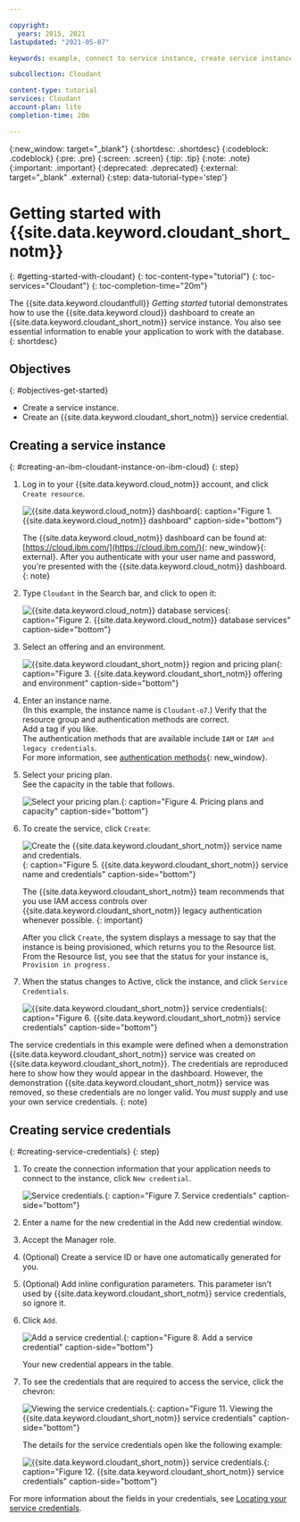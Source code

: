 ```yaml
---

copyright:
  years: 2015, 2021
lastupdated: "2021-05-07"

keywords: example, connect to service instance, create service instance, service credentials, instance

subcollection: Cloudant

content-type: tutorial
services: Cloudant
account-plan: lite 
completion-time: 20m

---
```


{:new_window: target="_blank"}
{:shortdesc: .shortdesc}
{:codeblock: .codeblock}
{:pre: .pre}
{:screen: .screen}
{:tip: .tip}
{:note: .note}
{:important: .important}
{:deprecated: .deprecated}
{:external: target="_blank" .external}
{:step: data-tutorial-type='step'}

<!-- Acrolinx: 2021-04-09 -->

# Getting started with {{site.data.keyword.cloudant_short_notm}}
{: #getting-started-with-cloudant}
{: toc-content-type="tutorial"}
{: toc-services="Cloudant"}
{: toc-completion-time="20m"}

The {{site.data.keyword.cloudantfull}} *Getting started* tutorial demonstrates how to use the {{site.data.keyword.cloud}} dashboard to create an {{site.data.keyword.cloudant_short_notm}} service instance. You also see essential information to enable your application to work with the database. 
{: shortdesc} 

## Objectives
{: #objectives-get-started}

- Create a service instance. 
- Create an {{site.data.keyword.cloudant_short_notm}} service credential. 

## Creating a service instance
{: #creating-an-ibm-cloudant-instance-on-ibm-cloud}
{: step}

1.  Log in to your {{site.data.keyword.cloud_notm}} account, and click `Create resource`. 

    ![{{site.data.keyword.cloud_notm}} dashboard](/tutorials/images/img0001.png){: caption="Figure 1. {{site.data.keyword.cloud_notm}} dashboard" caption-side="bottom"}

    The {{site.data.keyword.cloud_notm}} dashboard can be found at:
    [https://cloud.ibm.com/](https://cloud.ibm.com/){: new_window}{: external}.
    After you authenticate with your user name and password,
    you're presented with the {{site.data.keyword.cloud_notm}} dashboard. 
    {: note}
    
2.  Type `Cloudant` in the Search bar, and click to open it:

    ![{{site.data.keyword.cloud_notm}} database services](/tutorials/images/img0003.png){: caption="Figure 2. {{site.data.keyword.cloud_notm}} database services" caption-side="bottom"}

3.  Select an offering and an environment. 

    ![{{site.data.keyword.cloudant_short_notm}} region and pricing plan](/tutorials/images/img0005a.png){: caption="Figure 3. {{site.data.keyword.cloudant_short_notm}} offering and environment" caption-side="bottom"}

4.   Enter an instance name. </br>
    (In this example, the instance name is `Cloudant-o7`.) Verify that the resource group and authentication methods are correct. </br>
    Add a tag if you like. </br>
    The authentication methods that are available include `IAM` or `IAM and legacy credentials`.</br> 
    For more information, see [authentication methods](/docs/Cloudant?topic=Cloudant-managing-access-for-cloudant){: new_window}. 

5.  Select your pricing plan. </br>
    See the capacity in the table that follows. 

    ![Select your pricing plan.](tutorials/images/img0005c.png){: caption="Figure 4. Pricing plans and capacity" caption-side="bottom"}

6. To create the service, click `Create`:

    ![Create the {{site.data.keyword.cloudant_short_notm}} service name and credentials.](tutorials/images/img0005b.png){: caption="Figure 5. {{site.data.keyword.cloudant_short_notm}} service name and credentials" caption-side="bottom"}

    The {{site.data.keyword.cloudant_short_notm}} team recommends that you use IAM access controls over {{site.data.keyword.cloudant_short_notm}} legacy authentication whenever possible.
    {: important}

    After you click `Create`, the system displays a message to say that the instance is being provisioned, which returns you to the Resource list. From the Resource list, you see that the status for your instance is, `Provision in progress.` 

7. When the status changes to Active, click the instance, and click `Service Credentials`. 

    ![{{site.data.keyword.cloudant_short_notm}} service credentials](tutorials/images/img0007.png){: caption="Figure 6. {{site.data.keyword.cloudant_short_notm}} service credentials" caption-side="bottom"}

The service credentials in this example were defined when a demonstration {{site.data.keyword.cloudant_short_notm}} service was created on {{site.data.keyword.cloudant_short_notm}}. The credentials are reproduced here to show how they would appear in the dashboard. However, the demonstration {{site.data.keyword.cloudant_short_notm}} service was removed, so these credentials are no longer valid. You *must* supply and use your own service credentials.
{: note}

## Creating service credentials
{: #creating-service-credentials}
{: step}

1.  To create the connection information that your application needs to connect to the instance, click `New credential`. 

    ![Service credentials.](tutorials/images/img0050.png){: caption="Figure 7. Service credentials" caption-side="bottom"}

2.  Enter a name for the new credential in the Add new credential window. 

3.  Accept the Manager role.

4.  (Optional) Create a service ID or have one automatically generated for you. 

5.  (Optional) Add inline configuration parameters. This parameter isn't used by {{site.data.keyword.cloudant_short_notm}} service credentials, so ignore it. 

6.  Click `Add`. 

    ![Add a service credential.](tutorials/images/img0051.png){: caption="Figure 8. Add a service credential" caption-side="bottom"}
 
    Your new credential appears in the table.

7.  To see the credentials that are required to access the service,
    click the chevron:

    ![Viewing the service credentials.](tutorials/images/img0052.png){: caption="Figure 11. Viewing the {{site.data.keyword.cloudant_short_notm}} service credentials" caption-side="bottom"}

    The details for the service credentials open like the following example:

    ![{{site.data.keyword.cloudant_short_notm}} service credentials.](tutorials/images/img0009.png){: caption="Figure 12. {{site.data.keyword.cloudant_short_notm}} service credentials" caption-side="bottom"}

For more information about the fields in your credentials, see [Locating your service credentials](/docs/Cloudant?topic=Cloudant-locating-your-service-credentials).

